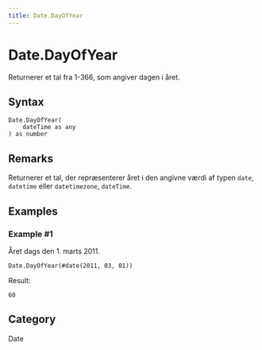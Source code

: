 ```yaml
---
title: Date.DayOfYear
---
```


# Date.DayOfYear


Returnerer et tal fra 1-366, som angiver dagen i året.


## Syntax

```powerquery
Date.DayOfYear(
    dateTime as any
) as number
```


## Remarks

Returnerer et tal, der repræsenterer året i den angivne værdi af typen <code>date</code>, <code>datetime</code> eller <code>datetimezone</code>, <code>dateTime</code>.


## Examples

### Example #1 
Året dags den 1. marts 2011.
```powerquery
Date.DayOfYear(#date(2011, 03, 01))
```

Result: 
```powerquery
60
```




## Category
Date
